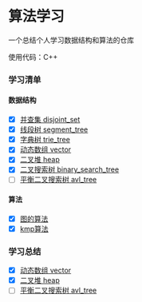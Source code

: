 # 算法学习

一个总结个人学习数据结构和算法的仓库

使用代码：C++

### 学习清单
#### 数据结构
- [x] [并查集 disjoint_set](disjoint_set) 
- [x] [线段树 segment_tree](segment_tree) 
- [x] [字典树 trie_tree](trie_tree) 
- [x] [动态数组 vector](vector)
- [x] [二叉堆 heap](heap)
- [x] [二叉搜索树 binary_search_tree](binary_search_tree)    
- [ ] [平衡二叉搜索树 avl_tree](avl_tree) 

#### 算法
- [x] [图的算法](graph)
- [x] [kmp算法](kmp)

### 学习总结
- [x] [动态数组 vector](vector)
- [x] [二叉堆 heap](heap)  
- [ ] [平衡二叉搜索树 avl_tree](avl_tree) 